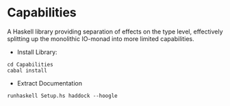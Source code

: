 Capabilities
============

A Haskell library providing separation of effects on the type level, effectively splitting up the monolithic IO-monad into more limited capabilities.

* Install Library:
```
cd Capabilities
cabal install
```

* Extract Documentation
```
runhaskell Setup.hs haddock --hoogle
```
